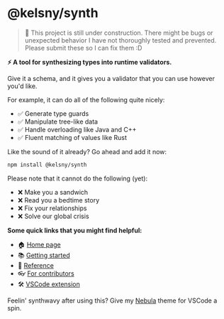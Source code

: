# @kelsny/synth

> 🚧 This project is still under construction. There might be bugs or unexpected behavior I have not thoroughly tested and prevented. Please submit these so I can fix them :D

**⚡️ A tool for synthesizing types into runtime validators.**

Give it a schema, and it gives you a validator that you can use however you'd like.

For example, it can do all of the following quite nicely:

-   ✅ Generate type guards
-   ✅ Manipulate tree-like data
-   ✅ Handle overloading like Java and C++
-   ✅ Fluent matching of values like Rust

Like the sound of it already? Go ahead and add it now:

```sh
npm install @kelsny/synth
```

Please note that it cannot do the following (yet):

-   ❌ Make you a sandwich
-   ❌ Read you a bedtime story
-   ❌ Fix your relationships
-   ❌ Solve our global crisis

**Some quick links that you might find helpful:**

-   🏠 [Home page](https://kelsny.github.io/synth)
-   📚 [Getting started](https://kelsny.github.io/synth/getting-started)
-   📖 [Reference](https://kelsny.github.io/reference)
-   👓 [For contributors](https://kelsny.github.io/for-contributors)
-   🛠 [VSCode extension]()

Feelin' synthwavy after using this? Give my [Nebula](https://vscode.dev/theme/kelsny.nebsies) theme for VSCode a spin.
